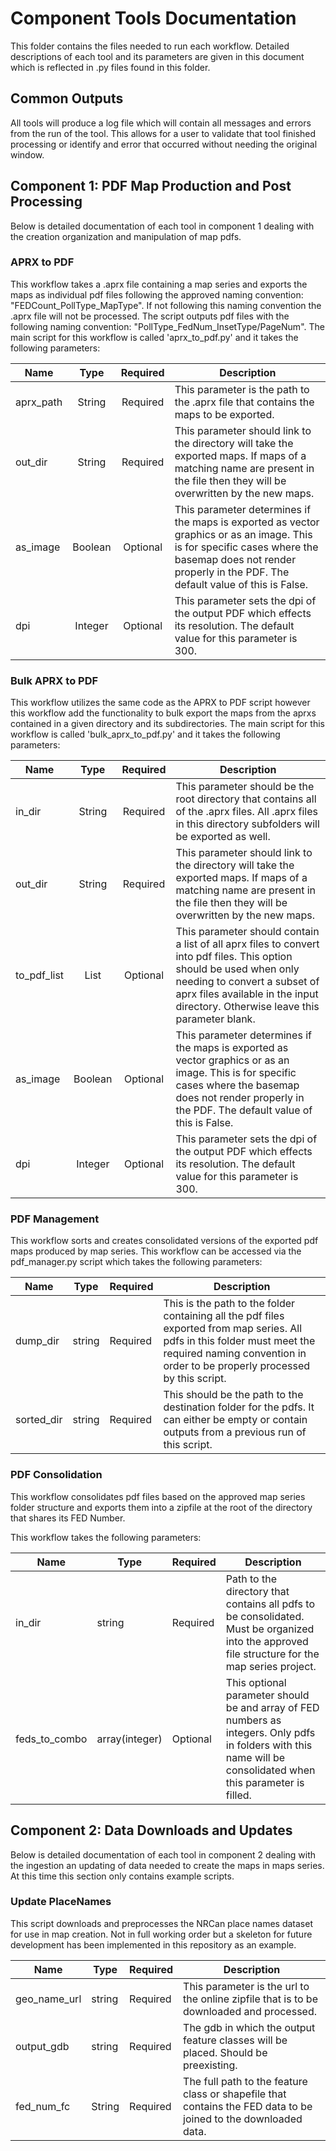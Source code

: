 # Component Tools Documentation

This folder contains the files needed to run each workflow. Detailed descriptions of each tool and its parameters are given
in this document which is reflected in .py files found in this folder.

## Common Outputs

All tools will produce a log file which will contain all messages and errors from the run of the tool. This allows for 
a user to validate that tool finished processing or identify and error that occurred without needing the original window.


## Component 1: PDF Map Production and Post Processing

Below is detailed documentation of each tool in component 1 dealing with the creation organization and manipulation of
map pdfs.

### APRX to PDF

This workflow takes a .aprx file containing a map series and exports the maps as individual pdf files following the 
approved naming convention: "FEDCount_PollType_MapType". If not following this naming convention the .aprx file will not
be processed. The script outputs pdf files with the following naming convention: "PollType_FedNum_InsetType/PageNum".
The main script for this workflow is called 'aprx_to_pdf.py' and it takes the following parameters:

| Name      |  Type   | Required | Description                                                                                                                                                                                                |
|-----------|:-------:|:--------:|------------------------------------------------------------------------------------------------------------------------------------------------------------------------------------------------------------|
| aprx_path | String  | Required | This parameter is the path to the .aprx file that contains the maps to be exported.                                                                                                                        |
| out_dir   | String  | Required | This parameter should link to the directory will take the exported maps. If maps of a matching name are present in the file then they will be overwritten by the new maps.                                 |
| as_image  | Boolean | Optional | This parameter determines if the maps is exported as vector graphics or as an image. This is for specific cases where the basemap does not render properly in the PDF. The default value of this is False. |
| dpi       | Integer | Optional | This parameter sets the dpi of the output PDF which effects its resolution. The default value for this parameter is 300.                                                                                   |

### Bulk APRX to PDF

This workflow utilizes the same code as the APRX to PDF script however this workflow add the functionality to bulk
export the maps from the aprxs contained in a given directory and its subdirectories. The main script for this workflow 
is called 'bulk_aprx_to_pdf.py' and it takes the following parameters:

| Name        |  Type   | Required | Description                                                                                                                                                                                                                              |
|-------------|:-------:|:--------:|------------------------------------------------------------------------------------------------------------------------------------------------------------------------------------------------------------------------------------------|
| in_dir      | String  | Required | This parameter should be the root directory that contains all of the .aprx files. All .aprx files in this directory subfolders will be exported as well.                                                                                 |
| out_dir     | String  | Required | This parameter should link to the directory will take the exported maps. If maps of a matching name are present in the file then they will be overwritten by the new maps.                                                               |
| to_pdf_list |  List   | Optional | This parameter should contain a list of all aprx files to convert into pdf files. This option should be used when only needing to convert a subset of aprx files available in the input directory. Otherwise leave this parameter blank. |
| as_image    | Boolean | Optional | This parameter determines if the maps is exported as vector graphics or as an image. This is for specific cases where the basemap does not render properly in the PDF. The default value of this is False.                               |
| dpi         | Integer | Optional | This parameter sets the dpi of the output PDF which effects its resolution. The default value for this parameter is 300.                                                                                                                 |

### PDF Management

This workflow sorts and creates consolidated versions of the exported pdf maps produced by map series. This workflow can 
be accessed via the pdf_manager.py script which takes the following parameters:

| Name       | Type   | Required | Description                                                                                                                                                                                              |
|------------|--------|----------|----------------------------------------------------------------------------------------------------------------------------------------------------------------------------------------------------------|
| dump_dir   | string | Required | This is the path to the folder containing all the pdf files exported from map series. All pdfs in this folder must meet the required naming convention in order to be properly processed by this script. |
| sorted_dir | string | Required | This should be the path to the destination folder for the pdfs. It can either be empty or contain outputs from a previous run of this script.                                                            |

### PDF Consolidation

This workflow consolidates pdf files based on the approved map series folder structure and exports them into a zipfile
at the root of the directory that shares its FED Number.

This workflow takes the following parameters:

| Name          | Type           | Required | Description                                                                                                                                                     |
|---------------|----------------|----------|-----------------------------------------------------------------------------------------------------------------------------------------------------------------|
| in_dir        | string         | Required | Path to the directory that contains all pdfs to be consolidated. Must be organized into the approved file structure for the map series project.                 |
| feds_to_combo | array(integer) | Optional | This optional parameter should be and array of FED numbers as integers. Only pdfs in folders with this name will be consolidated when this parameter is filled. |


## Component 2: Data Downloads and Updates

Below is detailed documentation of each tool in component 2 dealing with the ingestion an updating of data needed to 
create the maps in maps series. At this time this section only contains example scripts.

### Update PlaceNames

This script downloads and preprocesses the NRCan place names dataset for use in map creation. Not in full working order but 
a skeleton for future development has been implemented in this repository as an example. 

| Name         | Type   | Required | Description                                                                                                     |
|--------------|--------|----------|-----------------------------------------------------------------------------------------------------------------|
| geo_name_url | string | Required | This parameter is the url to the online zipfile that is to be downloaded and processed.                         |
| output_gdb   | string | Required | The gdb  in which the output feature classes will be placed. Should be preexisting.                             |
| fed_num_fc   | String | Required | The full path to the feature class or shapefile that contains the FED data to be joined to the downloaded data. |
